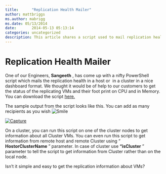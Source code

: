 ```yaml
---
title:      "Replication Health Mailer"
author: mattbriggs
ms.author: mabrigg
ms.date: 05/13/2014
date:       2014-05-13 05:13:14
categories: uncategorized
description: This article shares a script used to mail replication health in a cluster in a dashboard format.
---
```

# Replication Health Mailer

One of our Engineers, **Sangeeth** , has come up with a nifty PowerShell script which mails the replication health in a host or  in a cluster in a nice dashboard format. We thought it would be of help to our customers to get the status of the replicating VMs and their foot print on CPU and in Memory. You can download the script [here.](https://gallery.technet.microsoft.com/Replication-Health-Mailer-4066632c#content)

The sample output from the script looks like this. You can add as many recipients as you wish ![Smile](https://msdnshared.blob.core.windows.net/media/TNBlogsFS/prod.evol.blogs.technet.com/CommunityServer.Blogs.Components.WeblogFiles/00/00/00/50/45/metablogapi/wlEmoticon-smile_2664E472.png)

[![Capture](https://msdnshared.blob.core.windows.net/media/TNBlogsFS/prod.evol.blogs.technet.com/CommunityServer.Blogs.Components.WeblogFiles/00/00/00/50/45/metablogapi/Capture_thumb_3A145EB7.png)](https://msdnshared.blob.core.windows.net/media/TNBlogsFS/prod.evol.blogs.technet.com/CommunityServer.Blogs.Components.WeblogFiles/00/00/00/50/45/metablogapi/Capture_7D5CD626.png)

On a cluster, you can run this script on one of the cluster nodes to get information about all Cluster VMs. You can even run this script to get information from remote host and remote Cluster using “ **HostorClusterName** ” parameter. In case of cluster use **“isCluster** ” parameter to tell the script to get information from Cluster rather than on the local node.

Isn’t it simple and easy to get the replication information about VMs?
